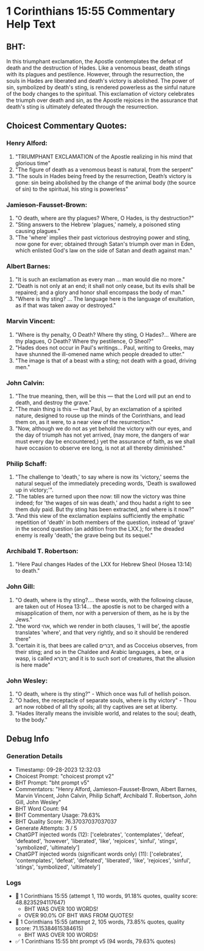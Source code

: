 # 1 Corinthians 15:55 Commentary Help Text

## BHT:
In this triumphant exclamation, the Apostle contemplates the defeat of death and the destruction of Hades. Like a venomous beast, death stings with its plagues and pestilence. However, through the resurrection, the souls in Hades are liberated and death's victory is abolished. The power of sin, symbolized by death's sting, is rendered powerless as the sinful nature of the body changes to the spiritual. This exclamation of victory celebrates the triumph over death and sin, as the Apostle rejoices in the assurance that death's sting is ultimately defeated through the resurrection.

## Choicest Commentary Quotes:
### Henry Alford:
1. "TRIUMPHANT EXCLAMATION of the Apostle realizing in his mind that glorious time"
2. "The figure of death as a venomous beast is natural, from the serpent"
3. "The souls in Hades being freed by the resurrection, Death’s victory is gone: sin being abolished by the change of the animal body (the source of sin) to the spiritual, his sting is powerless"

### Jamieson-Fausset-Brown:
1. "O death, where are thy plagues? Where, O Hades, is thy destruction?"
2. "Sting answers to the Hebrew 'plagues,' namely, a poisoned sting causing plagues."
3. "The 'where' implies their past victorious destroying power and sting, now gone for ever; obtained through Satan's triumph over man in Eden, which enlisted God's law on the side of Satan and death against man."

### Albert Barnes:
1. "It is such an exclamation as every man ... man would die no more."
2. "Death is not only at an end; it shall not only cease, but its evils shall be repaired; and a glory and honor shall encompass the body of man."
3. "Where is thy sting? ... The language here is the language of exultation, as if that was taken away or destroyed."

### Marvin Vincent:
1. "Where is thy penalty, O Death? Where thy sting, O Hades?... Where are thy plagues, O Death? Where thy pestilence, O Sheol?" 
2. "Hades does not occur in Paul's writings... Paul, writing to Greeks, may have shunned the ill-omened name which people dreaded to utter."
3. "The image is that of a beast with a sting; not death with a goad, driving men."

### John Calvin:
1. "The true meaning, then, will be this — that the Lord will put an end to death, and destroy the grave."
2. "The main thing is this — that Paul, by an exclamation of a spirited nature, designed to rouse up the minds of the Corinthians, and lead them on, as it were, to a near view of the resurrection."
3. "Now, although we do not as yet behold the victory with our eyes, and the day of triumph has not yet arrived, (nay more, the dangers of war must every day be encountered,) yet the assurance of faith, as we shall have occasion to observe ere long, is not at all thereby diminished."

### Philip Schaff:
1. "The challenge to 'death,' to say where is now its 'victory,' seems the natural sequel of the immediately preceding words, 'Death is swallowed up in victory;'".
2. "The tables are turned upon thee now: till now the victory was thine indeed; for 'the wages of sin was death,' and thou hadst a right to see them duly paid. But thy sting has been extracted, and where is it now?"
3. "And this view of the exclamation explains sufficiently the emphatic repetition of 'death' in both members of the question, instead of 'grave' in the second question (an addition from the LXX.); for the dreaded enemy is really 'death,' the grave being but its sequel."

### Archibald T. Robertson:
1. "Here Paul changes Hades of the LXX for Hebrew Sheol (Hosea 13:14) to death."

### John Gill:
1. "O death, where is thy sting?.... these words, with the following clause, are taken out of Hosea 13:14... the apostle is not to be charged with a misapplication of them, nor with a perversion of them, as he is by the Jews."
2. "the word אהי, which we render in both clauses, 'I will be', the apostle translates 'where', and that very rightly, and so it should be rendered there"
3. "certain it is, that bees are called דברים, and as Cocceius observes, from their sting; and so in the Chaldee and Arabic languages, a bee, or a wasp, is called דברא; and it is to such sort of creatures, that the allusion is here made"

### John Wesley:
1. "O death, where is thy sting?" - Which once was full of hellish poison.
2. "O hades, the receptacle of separate souls, where is thy victory" - Thou art now robbed of all thy spoils; all thy captives are set at liberty.
3. "Hades literally means the invisible world, and relates to the soul; death, to the body."


## Debug Info
### Generation Details
- Timestamp: 09-28-2023 12:32:03
- Choicest Prompt: "choicest prompt v2"
- BHT Prompt: "bht prompt v5"
- Commentators: "Henry Alford, Jamieson-Fausset-Brown, Albert Barnes, Marvin Vincent, John Calvin, Philip Schaff, Archibald T. Robertson, John Gill, John Wesley"
- BHT Word Count: 94
- BHT Commentary Usage: 79.63%
- BHT Quality Score: 76.37037037037037
- Generate Attempts: 3 / 5
- ChatGPT injected words (12):
	['celebrates', 'contemplates', 'defeat', 'defeated', 'however', 'liberated', 'like', 'rejoices', 'sinful', 'stings', 'symbolized', 'ultimately']
- ChatGPT injected words (significant words only) (11):
	['celebrates', 'contemplates', 'defeat', 'defeated', 'liberated', 'like', 'rejoices', 'sinful', 'stings', 'symbolized', 'ultimately']

### Logs
- 🔄 1 Corinthians 15:55 (attempt 1, 110 words, 91.18% quotes, quality score: 48.8235294117647) 
	- BHT WAS OVER 100 WORDS! 
	- OVER 90.0% OF BHT WAS FROM QUOTES!
- 🔄 1 Corinthians 15:55 (attempt 2, 105 words, 73.85% quotes, quality score: 71.15384615384615) 
	- BHT WAS OVER 100 WORDS!
- ✅ 1 Corinthians 15:55 bht prompt v5 (94 words, 79.63% quotes)
